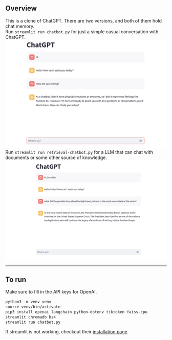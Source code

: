 ## Overview

This is a clone of ChatGPT. There are two versions, and both of them hold chat memory. <br />
Run `streamlit run chatbot.py` for just a simple casual conversation with ChatGPT. <br />
![Casual ChatGPT](chatbot.png) <br />
Run `streamlit run retrieval-chatbot.py` for a LLM that can chat with documents or some other source of knowledge. <br />
![Retrieval ChatGPT](retrieval.png)

---

## To run

Make sure to fill in the API keys for OpenAI.

```
python3 -m venv venv
source venv/bin/activate
pip3 install openai langchain python-dotenv tiktoken faiss-cpu streamlit chromadb bs4
streamlit run chatbot.py
```

If streamlit is not working, checkout their [installation page](https://docs.streamlit.io/library/get-started/installation)
